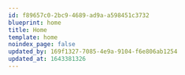 ```yaml
---
id: f89657c0-2bc9-4689-ad9a-a598451c3732
blueprint: home
title: Home
template: home
noindex_page: false
updated_by: 169f1327-7085-4e9a-9104-f6e806ab1254
updated_at: 1643381326
---
```

